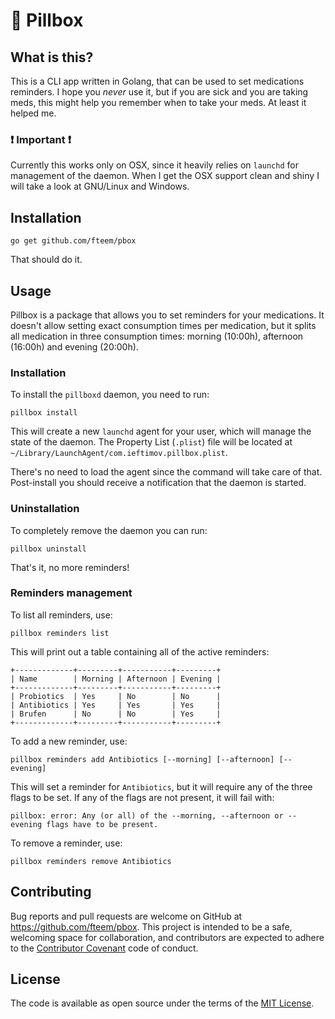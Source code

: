 # 💊 Pillbox

## What is this?

This is a CLI app written in Golang, that can be used to set medications reminders.
I hope you *never* use it, but if you are sick and you are taking meds, this
might help you remember when to take your meds. At least it helped me.

### ❗️ Important ❗️

Currently this works only on OSX, since it heavily relies on `launchd` for
management of the daemon. When I get the OSX support clean and shiny I will take
a look at GNU/Linux and Windows.

## Installation

```
go get github.com/fteem/pbox
```

That should do it.

## Usage

Pillbox is a package that allows you to set reminders for your medications. It
doesn't allow setting exact consumption times per medication, but it splits all
medication in three consumption times: morning (10:00h), afternoon (16:00h) and
evening (20:00h).

### Installation

To install the `pillboxd` daemon, you need to run:

```
pillbox install
```

This will create a new `launchd` agent for your user, which will manage the state
of the daemon. The Property List (`.plist`) file will be located at `~/Library/LaunchAgent/com.ieftimov.pillbox.plist`.

There's no need to load the agent since the command will take care of that.
Post-install you should receive a notification that the daemon is started.

### Uninstallation

To completely remove the daemon you can run:

```
pillbox uninstall
```

That's it, no more reminders!

### Reminders management

To list all reminders, use:

```
pillbox reminders list
```

This will print out a table containing all of the active reminders:

```
+-------------+---------+-----------+---------+
| Name        | Morning | Afternoon | Evening |
+-------------+---------+-----------+---------+
| Probiotics  | Yes     | No        | No      |
| Antibiotics | Yes     | Yes       | Yes     |
| Brufen      | No      | No        | Yes     |
+-------------+---------+-----------+---------+
```

To add a new reminder, use:

```
pillbox reminders add Antibiotics [--morning] [--afternoon] [--evening]
```

This will set a reminder for `Antibiotics`, but it will require any of the three
flags to be set. If any of the flags are not present, it will fail with:

```
pillbox: error: Any (or all) of the --morning, --afternoon or --evening flags have to be present.
```

To remove a reminder, use:

```
pillbox reminders remove Antibiotics
```

## Contributing

Bug reports and pull requests are welcome on GitHub at https://github.com/fteem/pbox. This project is intended to be a safe, welcoming space for collaboration, and contributors are expected to adhere to the [Contributor Covenant](https://www.contributor-covenant.org/) code of conduct.

## License

The code is available as open source under the terms of the [MIT License](https://opensource.org/licenses/MIT).


